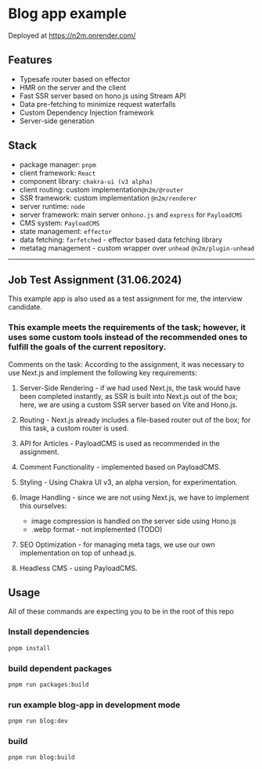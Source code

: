 # Blog app example

Deployed at https://n2m.onrender.com/

## Features
- Typesafe router based on effector
- HMR on the server and the client
- Fast SSR server based on hono.js using Stream API
- Data pre-fetching to minimize request waterfalls
- Custom Dependency Injection framework
- Server-side generation


## Stack
- package manager: `pnpm`
- client framework: `React`
- component library: `chakra-ui (v3 alpha)`
- client routing: custom implementation`@n2m/@router`
- SSR framework: custom implementation `@n2m/renderer`
- server runtime: `node`
- server framework: main server on`hono.js` and `express` for `PayloadCMS`
- CMS system: `PayloadCMS`
- state management: `effector`
- data fetching: `farfetched` - effector based data fetching library
- metatag management - custom wrapper over `unhead` `@n2m/plugin-unhead`

---
## Job Test Assignment (31.06.2024)
This example app is also used as a test assignment for me, the interview candidate.

### This example meets the requirements of the task; however, it uses some custom tools instead of the recommended ones to fulfill the goals of the current repository.

Comments on the task:
According to the assignment, it was necessary to use Next.js and implement the following key requirements:

1. Server-Side Rendering - if we had used Next.js, the task would have been completed instantly, as SSR is built into Next.js out of the box; here, we are using a custom SSR server based on Vite and Hono.js.

2. Routing - Next.js already includes a file-based router out of the box; for this task, a custom router is used.

3. API for Articles - PayloadCMS is used as recommended in the assignment.

4. Comment Functionality - implemented based on PayloadCMS.

5. Styling - Using Chakra UI v3, an alpha version, for experimentation.

6. Image Handling - since we are not using Next.js, we have to implement this ourselves:
   - image compression is handled on the server side using Hono.js
   - .webp format - not implemented (TODO)
7. SEO Optimization - for managing meta tags, we use our own implementation on top of unhead.js.

8. Headless CMS - using PayloadCMS.



## Usage

All of these commands are expecting you to be in the root of this repo

### Install dependencies
```bash
pnpm install
```

### build dependent packages
```bash
pnpm run packages:build
```

### run example blog-app in development mode
```bash
pnpm run blog:dev
```

### build
```bash
pnpm run blog:build
```
